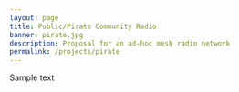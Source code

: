 ```yaml
---
layout: page
title: Public/Pirate Community Radio
banner: pirate.jpg
description: Proposal for an ad-hoc mesh radio network
permalink: /projects/pirate
---
```


Sample text